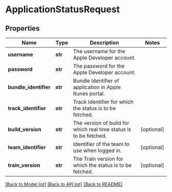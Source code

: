 # ApplicationStatusRequest

## Properties
Name | Type | Description | Notes
------------ | ------------- | ------------- | -------------
**username** | **str** | The username for the Apple Developer account. | 
**password** | **str** | The password for the Apple Developer account. | 
**bundle_identifier** | **str** | Bundle Identifier of application in Apple Itunes portal. | 
**track_identifier** | **str** | Track Identifier for which the status is to be fetched. | 
**build_version** | **str** | The version of build for which real time status is to be fetched. | [optional] 
**team_identifier** | **str** | Identifier of the team to use when logged in. | [optional] 
**train_version** | **str** | The Train version for which the status is to be fetched. | [optional] 

[[Back to Model list]](../README.md#documentation-for-models) [[Back to API list]](../README.md#documentation-for-api-endpoints) [[Back to README]](../README.md)

